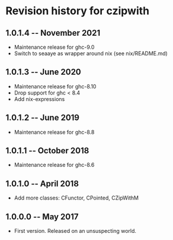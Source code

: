 # Revision history for czipwith

## 1.0.1.4  -- November 2021

* Maintenance release for ghc-9.0
* Switch to seaaye as wrapper around nix (see nix/README.md)

## 1.0.1.3  -- June 2020

* Maintenance release for ghc-8.10
* Drop support for ghc < 8.4
* Add nix-expressions

## 1.0.1.2  -- June 2019

* Maintenance release for ghc-8.8

## 1.0.1.1  -- October 2018

* Maintenance release for ghc-8.6

## 1.0.1.0  -- April 2018

* Add more classes: CFunctor, CPointed, CZipWithM

## 1.0.0.0  -- May 2017

* First version. Released on an unsuspecting world.
